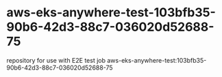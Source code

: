 # aws-eks-anywhere-test-103bfb35-90b6-42d3-88c7-036020d52688-75
repository for use with E2E test job aws-eks-anywhere-test:103bfb35-90b6-42d3-88c7-036020d52688-75
